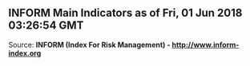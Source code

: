 ## INFORM Main Indicators as of Fri, 01 Jun 2018 03:26:54 GMT

Source: **INFORM (Index For Risk Management) - http://www.inform-index.org**